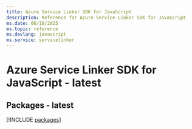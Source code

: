 ```yaml
---
title: Azure Service Linker SDK for JavaScript
description: Reference for Azure Service Linker SDK for JavaScript
ms.date: 06/18/2025
ms.topic: reference
ms.devlang: javascript
ms.service: servicelinker
---
```

# Azure Service Linker SDK for JavaScript - latest
## Packages - latest
[!INCLUDE [packages](service-linker-index.md)]